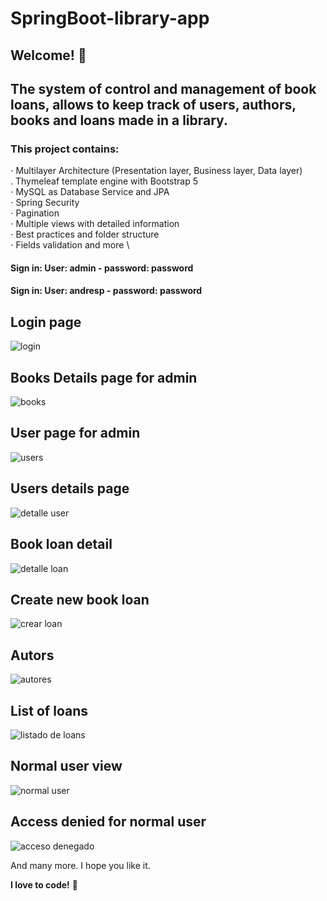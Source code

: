 # SpringBoot-library-app

## Welcome! 👋

## The system of control and management of book loans, allows to keep track of users, authors, books and loans made in a library.


### This project contains: 

⋅ Multilayer Architecture (Presentation layer, Business layer, Data layer)\
. Thymeleaf template engine with Bootstrap 5\
⋅ MySQL as Database Service and JPA \
⋅ Spring Security \
⋅ Pagination \
⋅ Multiple views with detailed information \
⋅ Best practices and folder structure \
⋅ Fields validation and more \

#### Sign in: User: admin - password: password
#### Sign in: User: andresp - password: password


## Login page
![login](https://user-images.githubusercontent.com/45151760/207649617-cdccb1c7-73e0-47b4-b2e1-89bd164e720f.png)

## Books Details page for admin
![books](https://user-images.githubusercontent.com/45151760/207649620-43a28648-ccca-461b-8e3b-edb15db971ac.png)

## User page for admin
![users](https://user-images.githubusercontent.com/45151760/207649623-030022f4-bc44-4bd6-b064-d9ae261ea943.png)

## Users details page
![detalle user](https://user-images.githubusercontent.com/45151760/207649627-eee39e18-753c-4a4c-a002-e7925b7f1d07.png)

## Book loan detail
![detalle loan](https://user-images.githubusercontent.com/45151760/207649591-4b4d093d-e96c-45bf-bef1-8e4b383cef06.png)

## Create new book loan 
![crear loan](https://user-images.githubusercontent.com/45151760/207649603-17af59f9-4578-4896-8fe9-3a4002cdf36e.png)

## Autors
![autores](https://user-images.githubusercontent.com/45151760/207649605-a42f83d9-7a23-44e8-a580-dcbbce23e2b9.png)

## List of loans
![listado de loans](https://user-images.githubusercontent.com/45151760/207649608-12ca88d2-f877-4c03-90f5-f90c398ee484.png)

## Normal user view
![normal user](https://user-images.githubusercontent.com/45151760/207649611-3f855227-f25f-47bc-9736-fd5781b9c99a.png)

## Access denied for normal user
![acceso denegado](https://user-images.githubusercontent.com/45151760/207649614-863128a3-078a-4aed-aed0-b7e2207abd0c.png)

And many more.
I hope you like it.

**I love to code!** 🚀

